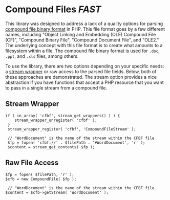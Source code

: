 # Compound Files *FAST*

This library was designed to address a lack of a quality options for parsing
[compound file binary format](https://en.wikipedia.org/wiki/Compound_File_Binary_Format) in PHP. This file format
goes by a few different names, including "Object Linking and Embedding (OLE) Compound File (CF)",
"Compound Binary File", "Compound Document File", and "OLE2." The underlying concept with this file format is to create
what amounts to a filesystem within a file. The compound file binary format is used for  `.doc`, `.ppt`, and `.xls`
files, among others.

To use the library, there are two options depending on your specific needs:
a [stream wrapper](http://php.net/manual/en/class.streamwrapper.php) or raw access to the parsed file fields. Below,
both of these approaches are demonstrated. The stream option provides a nice abstraction if you have functions that
accept a PHP resource that you want to pass in a single stream from a compound file.

## Stream Wrapper
    if ( in_array( 'cfbf', stream_get_wrappers() ) ) {
        stream_wrapper_unregister( 'cfbf' );
     }
     stream_wrapper_register( 'cfbf', 'CompoundFileStream' );
     
     // "WordDocument" is the name of the stream within the CFBF file
     $fp = fopen( 'cfbf://' . $filePath . '#WordDocument', 'r' );
     $content = stream_get_contents( $fp );
 
 ## Raw File Access
    $fp = fopen( $filePath, 'r' );
    $cfb = new CompoundFile( $fp );
    
     // "WordDocument" is the name of the stream within the CFBF file
    $content = $cfb->getStream( 'WordDocument' );